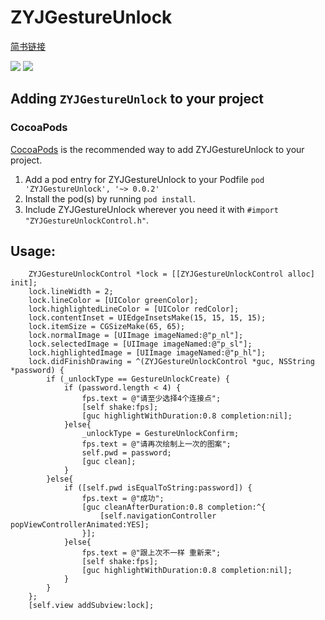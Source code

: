 # ZYJGestureUnlock

[简书链接](http://www.jianshu.com/p/e829c09a0bba)

 ![](https://github.com/smlkts/ZYJGestureUnlock/raw/master/0.gif) 
 ![](https://github.com/smlkts/ZYJGestureUnlock/raw/master/1.gif)

## Adding `ZYJGestureUnlock` to your project

### CocoaPods

[CocoaPods](http://cocoapods.org) is the recommended way to add ZYJGestureUnlock to your project.

1. Add a pod entry for ZYJGestureUnlock to your Podfile `pod 'ZYJGestureUnlock', '~> 0.0.2'`
2. Install the pod(s) by running `pod install`.
3. Include ZYJGestureUnlock wherever you need it with `#import "ZYJGestureUnlockControl.h"`.

## Usage:
```objc
    ZYJGestureUnlockControl *lock = [[ZYJGestureUnlockControl alloc] init];    
    lock.lineWidth = 2;
    lock.lineColor = [UIColor greenColor];
    lock.highlightedLineColor = [UIColor redColor];
    lock.contentInset = UIEdgeInsetsMake(15, 15, 15, 15);
    lock.itemSize = CGSizeMake(65, 65);
    lock.normalImage = [UIImage imageNamed:@"p_nl"];
    lock.selectedImage = [UIImage imageNamed:@"p_sl"];
    lock.highlightedImage = [UIImage imageNamed:@"p_hl"];
    lock.didFinishDrawing = ^(ZYJGestureUnlockControl *guc, NSString *password) {
        if (_unlockType == GestureUnlockCreate) {
            if (password.length < 4) {
                fps.text = @"请至少选择4个连接点";
                [self shake:fps];
                [guc highlightWithDuration:0.8 completion:nil];
            }else{
                _unlockType = GestureUnlockConfirm;
                fps.text = @"请再次绘制上一次的图案";
                self.pwd = password;
                [guc clean];
            }
        }else{
            if ([self.pwd isEqualToString:password]) {
                fps.text = @"成功";
                [guc cleanAfterDuration:0.8 completion:^{
                    [self.navigationController popViewControllerAnimated:YES];
                }];
            }else{
                fps.text = @"跟上次不一样 重新来";
                [self shake:fps];
                [guc highlightWithDuration:0.8 completion:nil];
            }
        }
    };
    [self.view addSubview:lock];
```